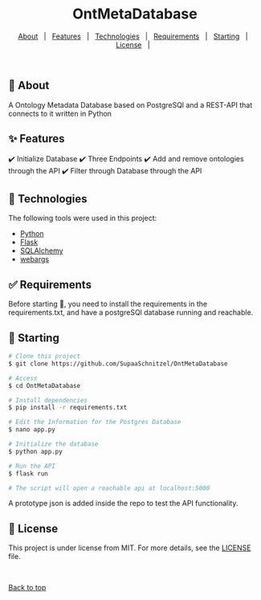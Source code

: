 
<h1 align="center">OntMetaDatabase</h1>



<p align="center">
  <a href="#dart-about">About</a> &#xa0; | &#xa0; 
  <a href="#sparkles-features">Features</a> &#xa0; | &#xa0;
  <a href="#rocket-technologies">Technologies</a> &#xa0; | &#xa0;
  <a href="#white_check_mark-requirements">Requirements</a> &#xa0; | &#xa0;
  <a href="#checkered_flag-starting">Starting</a> &#xa0; | &#xa0;
  <a href="#memo-license">License</a> &#xa0; | &#xa0;
</p>

<br>

## :dart: About ##

 A Ontology Metadata Database based on PostgreSQl and a REST-API that connects to it written in Python

## :sparkles: Features ##

:heavy_check_mark: Initialize Database
:heavy_check_mark: Three Endpoints
:heavy_check_mark: Add and remove ontologies through the API
:heavy_check_mark: Filter through Database through the API

## :rocket: Technologies ##

The following tools were used in this project:

- [Python](https://www.python.org/)
- [Flask](https://flask.palletsprojects.com/en/2.3.x/)
- [SQLAlchemy](https://www.sqlalchemy.org/)
- [webargs](https://webargs.readthedocs.io/en/latest/)

## :white_check_mark: Requirements ##

Before starting :checkered_flag:, you need to install the requirements in the requirements.txt, and have a postgreSQl database running and reachable.

## :checkered_flag: Starting ##

```bash
# Clone this project
$ git clone https://github.com/SupaaSchnitzel/OntMetaDatabase

# Access
$ cd OntMetaDatabase

# Install dependencies
$ pip install -r requirements.txt

# Edit the Information for the Postgres Database
$ nano app.py

# Initialize the database
$ python app.py

# Run the API
$ flask run

# The script will open a reachable api at localhost:5000
```
A prototype json is added inside the repo to test the API functionality.

## :memo: License ##

This project is under license from MIT. For more details, see the [LICENSE](LICENSE.md) file.


&#xa0;

<a href="#top">Back to top</a>
